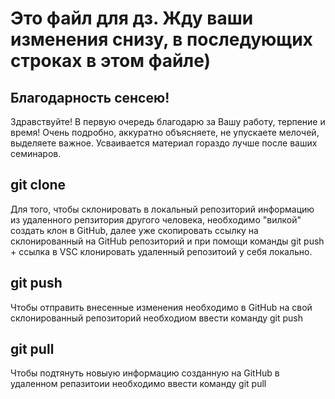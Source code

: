 # Это файл для дз. Жду ваши изменения снизу, в последующих строках в этом файле)

## Благодарность сенсею!
Здравствуйте! В первую очередь благодарю за Вашу работу, терпение и время! Очень подробно, аккуратно объясняете, не упускаете мелочей, выделяете важное. Усваивается материал гораздо лучше после ваших семинаров.
## git clone
Для того, чтобы склонировать в локальный репозиторий информацию из удаленного репзитория другого человека, необходимо "вилкой" создать клон в GitHub, далее уже скопировать ссылку на склонированный на GitHub репозиторий и при помощи команды git push + ссылка в VSC клонировать удаленный репозитоий у себя локально.

## git push
Чтобы отправить внесенные изменения необходимо в GitHub на свой склонированный репозиторий необходиом ввести команду git push

## git pull
Чтобы подтянуть новыую информацию созданную на GitHub в удаленном репазитоии необходимо ввести команду git pull